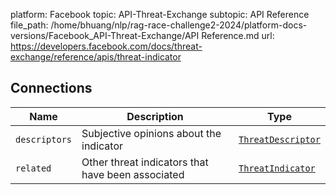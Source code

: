 platform: Facebook
topic: API-Threat-Exchange
subtopic: API Reference
file_path: /home/bhuang/nlp/rag-race-challenge2-2024/platform-docs-versions/Facebook_API-Threat-Exchange/API Reference.md
url: https://developers.facebook.com/docs/threat-exchange/reference/apis/threat-indicator

## Connections

| Name | Description | Type |
| --- | --- | --- |
| `descriptors` | Subjective opinions about the indicator | [`ThreatDescriptor`](https://developers.facebook.com/docs/threat-exchange/reference/apis/threat-descriptor) |
| `related` | Other threat indicators that have been associated | [`ThreatIndicator`](https://developers.facebook.com/docs/threat-exchange/reference/apis/threat-indicator) |